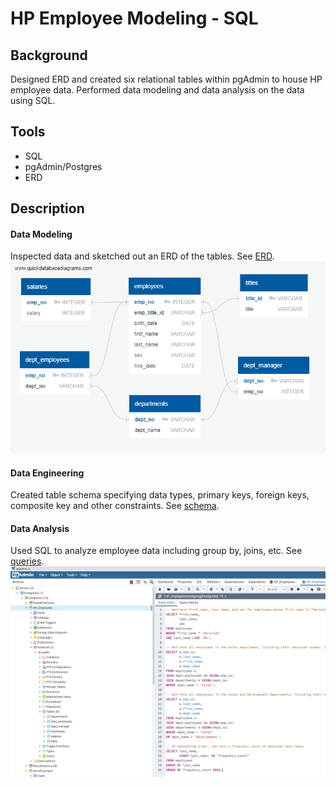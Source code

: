 # HP Employee Modeling - SQL

## Background
Designed ERD and created six relational tables within pgAdmin to house HP employee data. Performed data modeling and data analysis on the data using SQL.

## Tools
- SQL
- pgAdmin/Postgres
- ERD

## Description
#### Data Modeling 
Inspected data and sketched out an ERD of the tables. See [ERD](EmployeeSQL/HP_Employee_ERD.png). 
![erd](EmployeeSQL/HP_Employee_ERD.png)

#### Data Engineering 
Created table schema specifying data types, primary keys, foreign keys, composite key and other constraints. See [schema](EmployeeSQL/schema.sql).

#### Data Analysis
Used SQL to analyze employee data including group by, joins, etc. See [queries](queries.sql).
![postgres](EmployeeSQL/pgAdmin.png)
